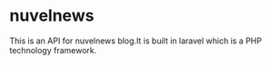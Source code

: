 # nuvelnews
This is an API for nuvelnews blog.It is built in laravel which is a PHP technology framework.
